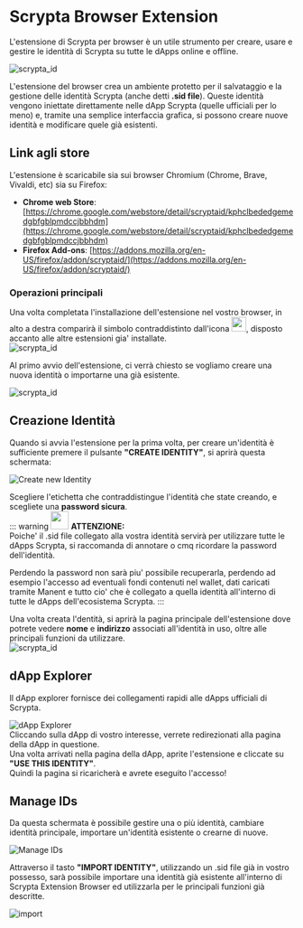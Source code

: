 # Scrypta Browser Extension

L'estensione di Scrypta per browser è un utile strumento per creare, usare e gestire le identità di Scrypta su tutte le dApps online e offline.

![scrypta_id](../assets/scryptaid/banner.png)

L'estensione del browser crea un ambiente protetto per il salvataggio e la gestione delle identità Scrypta (anche detti **.sid file**).
Queste identità vengono iniettate direttamente nelle dApp Scrypta (quelle ufficiali per lo meno) e, tramite una semplice interfaccia grafica, si possono creare nuove identità e modificare quele già esistenti.

## Link agli store

L'estensione è scaricabile sia sui browser Chromium (Chrome, Brave, Vivaldi, etc) sia su Firefox:
- **Chrome web Store**: [https://chrome.google.com/webstore/detail/scryptaid/kphclbededgemedgbfgblpmdccjbbhdm](https://chrome.google.com/webstore/detail/scryptaid/kphclbededgemedgbfgblpmdccjbbhdm)
- **Firefox Add-ons**: [https://addons.mozilla.org/en-US/firefox/addon/scryptaid/](https://addons.mozilla.org/en-US/firefox/addon/scryptaid/)

### Operazioni principali
Una volta completata l'installazione dell'estensione nel vostro browser, in alto a destra comparirà il simbolo contraddistinto dall'icona <img src=".././assets/scryptaid/icon256.png" width="26">, disposto accanto alle altre estensioni gia' installate.<br>![scrypta_id](../assets/scryptaid/ext.png)


Al primo avvio dell'estensione, ci verrà chiesto se vogliamo creare una nuova identità o importarne una già esistente.

![scrypta_id](../assets/scryptaid/main.png)

## Creazione Identità

Quando si avvia l'estensione per la prima volta, per creare un'identità è sufficiente premere il pulsante **"CREATE IDENTITY"**, si aprirà questa schermata: 

![Create new Identity](../assets/scryptaid/create_id.png)

Scegliere l'etichetta che contraddistingue l'identità che state creando, e scegliete una **password sicura**.<br>
::: warning <img src=".././assets/icons/warning.svg" width="32">
**ATTENZIONE:**<br>Poiche' il .sid file collegato alla vostra identità servirà per utilizzare tutte le dApps Scrypta, si raccomanda di annotare o cmq ricordare la password dell'identità.

Perdendo la password non sarà piu' possibile recuperarla, perdendo ad esempio l'accesso ad eventuali fondi contenuti nel wallet, dati caricati tramite Manent e tutto cio' che è collegato a quella identità all'interno di tutte le dApps dell'ecosistema Scrypta.
:::
<br>

Una volta creata l'dentità, si aprirà la pagina principale dell'estensione dove potrete vedere **nome** e **indirizzo** associati all'identità in uso, oltre alle principali funzioni da utilizzare.<br>![scrypta_id](../assets/scryptaid/id_screen.png)

## dApp Explorer
Il dApp explorer fornisce dei collegamenti rapidi alle dApps ufficiali di Scrypta.

![dApp Explorer](../assets/scryptaid/dapps_explorer.png)<br>
Cliccando sulla dApp di vostro interesse, verrete redirezionati alla pagina della dApp in questione.<br>Una volta arrivati nella pagina della dApp, aprite l'estensione e cliccate su **"USE THIS IDENTITY"**.<br>Quindi la pagina si ricaricherà e avrete eseguito l'accesso!

## Manage IDs

Da questa schermata è possibile gestire una o più identità, cambiare identità principale, importare un'identità esistente o crearne di nuove. 

![Manage IDs](https://cdn.discordapp.com/attachments/550093442722562068/637218092715606057/unknown.png)

Attraverso il tasto **"IMPORT IDENTITY"**, utilizzando un .sid file già in vostro possesso, sarà possibile importare una identità già esistente all'interno di Scrypta Extension Browser ed utilizzarla per le principali funzioni già descritte.

![import](../assets/scryptaid/import.png)